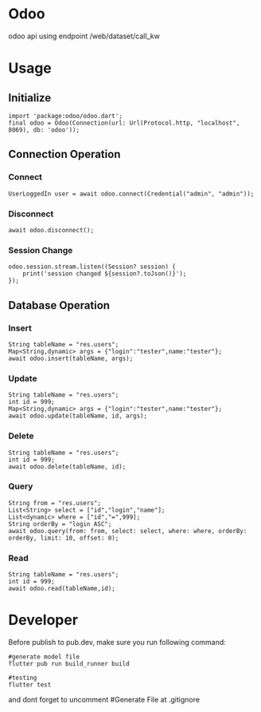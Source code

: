 # Odoo

odoo api using endpoint /web/dataset/call_kw

# Usage

## Initialize

```
import 'package:odoo/odoo.dart';
final odoo = Odoo(Connection(url: Url(Protocol.http, "localhost", 8069), db: 'odoo'));
```
## Connection Operation

### Connect

```
UserLoggedIn user = await odoo.connect(Credential("admin", "admin"));
```

### Disconnect

```
await odoo.disconnect();
```

### Session Change
```
odoo.session.stream.listen((Session? session) {
    print('session changed ${session?.toJson()}');
});
```

## Database Operation

### Insert

```
String tableName = "res.users";
Map<String,dynamic> args = {"login":"tester",name:"tester"};
await odoo.insert(tableName, args);
```

### Update

```
String tableName = "res.users";
int id = 999;
Map<String,dynamic> args = {"login":"tester",name:"tester"};
await odoo.update(tableName, id, args);
```

### Delete

```
String tableName = "res.users";
int id = 999;
await odoo.delete(tableName, id);
```

### Query

```
String from = "res.users";
List<String> select = ["id","login","name"];
List<dynamic> where = ["id","=",999];
String orderBy = "login ASC";
await odoo.query(from: from, select: select, where: where, orderBy: orderBy, limit: 10, offset: 0);
```

### Read

```
String tableName = "res.users";
int id = 999;
await odoo.read(tableName,id);
```

# Developer

Before publish to pub.dev, make sure you run following command:

```
#generate model file
flutter pub run build_runner build 

#testing
flutter test 
```

and dont forget to uncomment #Generate File at .gitignore